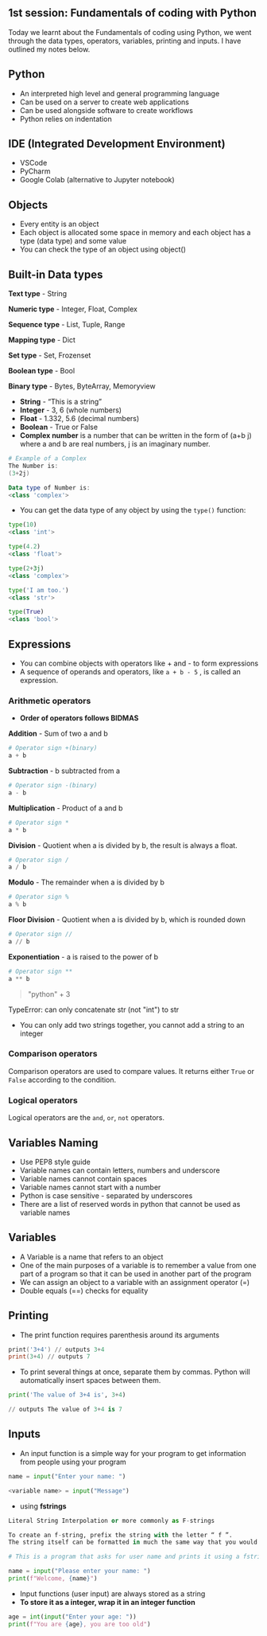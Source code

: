 ## 1st session: Fundamentals of coding with Python

Today we learnt about the Fundamentals of coding using Python, we went through the data types, operators, variables, printing and inputs. I have outlined my notes below.

## Python

- An interpreted high level and general programming language
- Can be used on a server to create web applications
- Can be used alongside software to create workflows
- Python relies on indentation

## IDE (Integrated Development Environment)

- VSCode
- PyCharm
- Google Colab (alternative to Jupyter notebook)

## Objects

- Every entity is an object
- Each object is allocated some space in memory and each object has a type (data type) and some value
- You can check the type of an object using object()

## Built-in Data types

**Text type** - String

**Numeric type** - Integer, Float, Complex

**Sequence type** - List, Tuple, Range

**Mapping type** - Dict

**Set type** - Set, Frozenset

**Boolean type** - Bool

**Binary type** - Bytes, ByteArray, Memoryview

- **String** - “This is a string”
- **Integer** - 3, 6 (whole numbers)
- **Float** - 1.332, 5.6 (decimal numbers)
- **Boolean** - True or False
- **Complex number** is a number that can be written in the form of (a+b j) where a and b are real numbers, j is an imaginary number.

```powershell
# Example of a Complex 
The Number is:
(3+2j)

Data type of Number is:
<class 'complex'>
```

- You can get the data type of any object by using the `type()` function:

```python
type(10)
<class 'int'>

type(4.2)
<class 'float'>

type(2+3j)
<class 'complex'>

type('I am too.')
<class 'str'>

type(True)
<class 'bool'>
```

## Expressions

- You can combine objects with operators like + and - to form expressions
- A sequence of operands and operators, like `a + b - 5`
, is called an expression.

### **Arithmetic operators**

- **Order of operators follows BIDMAS**

**Addition** - Sum of two a and b

```python
# Operator sign +(binary)
a + b
```

**Subtraction** - b subtracted from a 

```python
# Operator sign -(binary)
a - b
```

**Multiplication** - Product of a and b

```python
# Operator sign *
a * b
```

**Division** - Quotient when a is divided by b, the result is always a float.

```python
# Operator sign /
a / b
```

**Modulo** - The remainder when a is divided by b

```python
# Operator sign %
a % b
```

**Floor Division** - Quotient when a is divided by b, which is rounded down

```python
# Operator sign //
a // b
```

**Exponentiation** - a is raised to the power of b

```python
# Operator sign **
a ** b
```

> "python" + 3

TypeError: can only concatenate str (not "int") to str

- You can only add two strings together, you cannot add a string to an integer
> 

### Comparison operators

Comparison operators are used to compare values. It returns either `True` or `False` according to the condition.

### Logical operators

Logical operators are the `and`, `or`, `not` operators.

## Variables Naming

- Use PEP8 style guide
- Variable names can contain letters, numbers and underscore
- Variable names cannot contain spaces
- Variable names cannot start with a number
- Python is case sensitive - separated by underscores
- There are a list of reserved words in python that cannot be used as variable names

## Variables

- A Variable is a name that refers to an object
- One of the main purposes of a variable is to remember a value from one part of a program so that it can be used in another part of the program
- We can assign an object to a variable with an assignment operator (=)
- Double equals (==) checks for equality

## Printing

- The print function requires parenthesis around its arguments

```powershell
print('3+4') // outputs 3+4
print(3+4) // outputs 7
```

- To print several things at once, separate them by commas. Python will automatically insert spaces between them.

```python
print('The value of 3+4 is', 3+4) 

// outputs The value of 3+4 is 7
```

## Inputs

- An input function is a simple way for your program to get information from people using your program

```python
name = input("Enter your name: ")

<variable name> = input("Message")
```

- using **fstrings**

```python
Literal String Interpolation or more commonly as F-strings

To create an f-string, prefix the string with the letter “ f ”. 
The string itself can be formatted in much the same way that you would with str.format().

# This is a program that asks for user name and prints it using a fstring

name = input("Please enter your name: ")
print(f"Welcome, {name}")
```

- Input functions (user input) are always stored as a string
- **To store it as a integer, wrap it in an integer function**
```python
age = int(input("Enter your age: "))
print(f"You are {age}, you are too old")
```